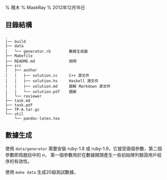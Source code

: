% 積木
% MaskRay
% 2012年12月16日

## 目錄結構

```
.
|── build
├── data
│   └── generator.rb        數據生成器
├── Makefile
├── README.md               說明
├── src
│   ├── author
│   │   ├── solution.cc     C++ 源文件
│   │   ├── solution.hs     Haskell 源文件
│   │   ├── solution.md     題解 Markdown 源文件
│   │   └── solution.pdf    題解
│   └── reviewer
├── task.md
├── task.pdf
├── TP-A.tar.gz
└── util
    └── pandoc-latex.tex
```

## 數據生成

使用 `data/generator` 需要安裝 ruby-1.8 或 ruby-1.9，它接受兩個參數，第二個參數即爲題目中的 $n$，
第一個參數用於在數據開頭產生一些初始隊列驗證用戶程序的有效性。

使用 `make data` 生成20組測試數據。
